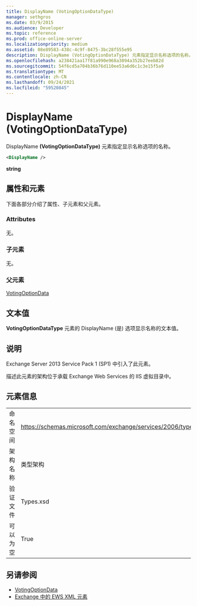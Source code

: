 ```yaml
---
title: DisplayName (VotingOptionDataType)
manager: sethgros
ms.date: 03/9/2015
ms.audience: Developer
ms.topic: reference
ms.prod: office-online-server
ms.localizationpriority: medium
ms.assetid: 08e89583-438c-4c9f-8475-3bc28f555e95
description: DisplayName (VotingOptionDataType) 元素指定显示名称选项的名称。
ms.openlocfilehash: a238421aa17f81a990e968a3094a352b27eeb82d
ms.sourcegitcommit: 54f6cd5a704b36b76d110ee53a6d6c1c3e15f5a9
ms.translationtype: MT
ms.contentlocale: zh-CN
ms.lasthandoff: 09/24/2021
ms.locfileid: "59520845"
---
```

# <a name="displayname-votingoptiondatatype"></a>DisplayName (VotingOptionDataType)

DisplayName **(VotingOptionDataType)** 元素指定显示名称选项的名称。 
  
```XML
<DisplayName />
```

 **string**
## <a name="attributes-and-elements"></a>属性和元素

下面各部分介绍了属性、子元素和父元素。
  
### <a name="attributes"></a>Attributes

无。
  
### <a name="child-elements"></a>子元素

无。
  
### <a name="parent-elements"></a>父元素

[VotingOptionData](votingoptiondata.md)
  
## <a name="text-value"></a>文本值

**VotingOptionDataType** 元素的 DisplayName (是) 选项显示名称的文本值。 
  
## <a name="remarks"></a>说明

Exchange Server 2013 Service Pack 1 (SP1) 中引入了此元素。
  
描述此元素的架构位于承载 Exchange Web Services 的 IIS 虚拟目录中。
  
## <a name="element-information"></a>元素信息

|||
|:-----|:-----|
|命名空间  <br/> |https://schemas.microsoft.com/exchange/services/2006/types  <br/> |
|架构名称  <br/> |类型架构  <br/> |
|验证文件  <br/> |Types.xsd  <br/> |
|可以为空  <br/> |True  <br/> |
   
## <a name="see-also"></a>另请参阅

- [VotingOptionData](votingoptiondata.md)
- [Exchange 中的 EWS XML 元素](ews-xml-elements-in-exchange.md)

